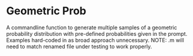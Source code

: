 # Geometric Prob
A commandline function to generate multiple samples of a geometric probability distribution with pre-defined probabilities given in the prompt. Examples hard-coded in as broad approach unnecessary. NOTE: .m will need to match renamed file under testing to work properly.
